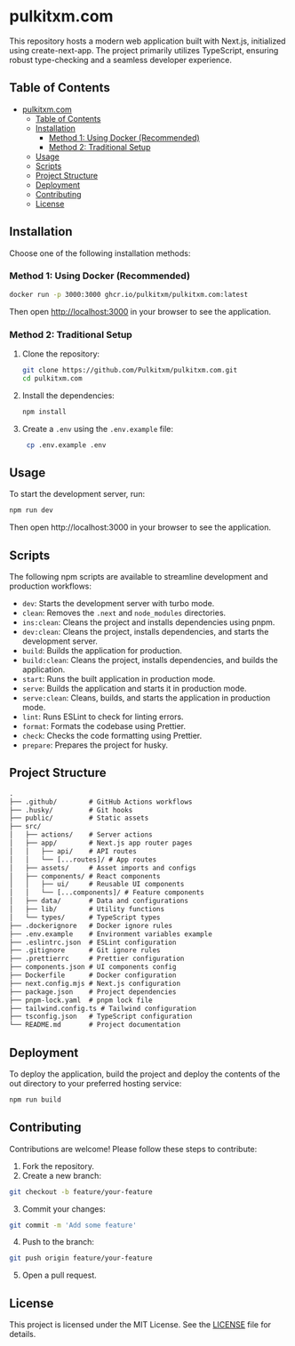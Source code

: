# pulkitxm.com

This repository hosts a modern web application built with Next.js, initialized using create-next-app. The project primarily utilizes TypeScript, ensuring robust type-checking and a seamless developer experience.

## Table of Contents

- [pulkitxm.com](#pulkitxmcom)
  - [Table of Contents](#table-of-contents)
  - [Installation](#installation)
    - [Method 1: Using Docker (Recommended)](#method-1-using-docker-recommended)
    - [Method 2: Traditional Setup](#method-2-traditional-setup)
  - [Usage](#usage)
  - [Scripts](#scripts)
  - [Project Structure](#project-structure)
  - [Deployment](#deployment)
  - [Contributing](#contributing)
  - [License](#license)

## Installation

Choose one of the following installation methods:

### Method 1: Using Docker (Recommended)

```bash
docker run -p 3000:3000 ghcr.io/pulkitxm/pulkitxm.com:latest
```

Then open [http://localhost:3000](http://localhost:3000) in your browser to see the application.

### Method 2: Traditional Setup

1. Clone the repository:

   ```bash
   git clone https://github.com/Pulkitxm/pulkitxm.com.git
   cd pulkitxm.com
   ```

2. Install the dependencies:

   ```bash
   npm install
   ```

3. Create a `.env` using the `.env.example` file:
   ```bash
    cp .env.example .env
   ```

## Usage

To start the development server, run:

```bash
npm run dev
```

Then open http://localhost:3000 in your browser to see the application.

## Scripts

The following npm scripts are available to streamline development and production workflows:

- `dev`: Starts the development server with turbo mode.
- `clean`: Removes the `.next` and `node_modules` directories.
- `ins:clean`: Cleans the project and installs dependencies using pnpm.
- `dev:clean`: Cleans the project, installs dependencies, and starts the development server.
- `build`: Builds the application for production.
- `build:clean`: Cleans the project, installs dependencies, and builds the application.
- `start`: Runs the built application in production mode.
- `serve`: Builds the application and starts it in production mode.
- `serve:clean`: Cleans, builds, and starts the application in production mode.
- `lint`: Runs ESLint to check for linting errors.
- `format`: Formats the codebase using Prettier.
- `check`: Checks the code formatting using Prettier.
- `prepare`: Prepares the project for husky.

## Project Structure

```txt
.
├── .github/        # GitHub Actions workflows
├── .husky/         # Git hooks
├── public/         # Static assets
├── src/
│   ├── actions/    # Server actions
│   ├── app/        # Next.js app router pages
│   │   ├── api/    # API routes
│   │   └── [...routes]/ # App routes
│   ├── assets/     # Asset imports and configs
│   ├── components/ # React components
│   │   ├── ui/     # Reusable UI components
│   │   └── [...components]/ # Feature components
│   ├── data/       # Data and configurations
│   ├── lib/        # Utility functions
│   └── types/      # TypeScript types
├── .dockerignore   # Docker ignore rules
├── .env.example    # Environment variables example
├── .eslintrc.json  # ESLint configuration
├── .gitignore      # Git ignore rules
├── .prettierrc     # Prettier configuration
├── components.json # UI components config
├── Dockerfile      # Docker configuration
├── next.config.mjs # Next.js configuration
├── package.json    # Project dependencies
├── pnpm-lock.yaml  # pnpm lock file
├── tailwind.config.ts # Tailwind configuration
├── tsconfig.json   # TypeScript configuration
└── README.md       # Project documentation
```

## Deployment

To deploy the application, build the project and deploy the contents of the out directory to your preferred hosting service:

```bash
npm run build
```

## Contributing

Contributions are welcome! Please follow these steps to contribute:

1. Fork the repository.
2. Create a new branch:

```sh
git checkout -b feature/your-feature
```

3. Commit your changes:

```sh
git commit -m 'Add some feature'
```

4. Push to the branch:

```sh
git push origin feature/your-feature
```

5. Open a pull request.

## License

This project is licensed under the MIT License. See the [LICENSE](./LICENSE) file for details.
